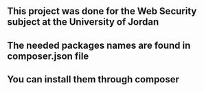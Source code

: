 ## This project was done for the Web Security subject at the University of Jordan
## The needed packages names are found in composer.json file
## You can install them through composer
